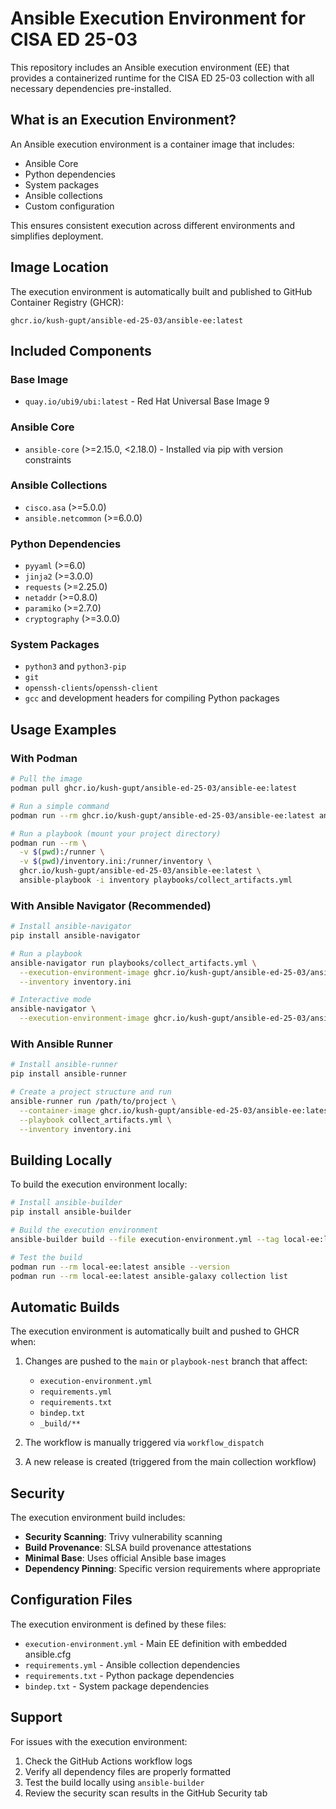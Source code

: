 # Ansible Execution Environment for CISA ED 25-03

This repository includes an Ansible execution environment (EE) that provides a containerized runtime for the CISA ED 25-03 collection with all necessary dependencies pre-installed.

## What is an Execution Environment?

An Ansible execution environment is a container image that includes:
- Ansible Core
- Python dependencies
- System packages
- Ansible collections
- Custom configuration

This ensures consistent execution across different environments and simplifies deployment.

## Image Location

The execution environment is automatically built and published to GitHub Container Registry (GHCR):

```
ghcr.io/kush-gupt/ansible-ed-25-03/ansible-ee:latest
```

## Included Components

### Base Image
- `quay.io/ubi9/ubi:latest` - Red Hat Universal Base Image 9

### Ansible Core
- `ansible-core` (>=2.15.0, <2.18.0) - Installed via pip with version constraints

### Ansible Collections
- `cisco.asa` (>=5.0.0)
- `ansible.netcommon` (>=6.0.0)

### Python Dependencies
- `pyyaml` (>=6.0)
- `jinja2` (>=3.0.0)
- `requests` (>=2.25.0)
- `netaddr` (>=0.8.0)
- `paramiko` (>=2.7.0)
- `cryptography` (>=3.0.0)

### System Packages
- `python3` and `python3-pip`
- `git`
- `openssh-clients`/`openssh-client`
- `gcc` and development headers for compiling Python packages

## Usage Examples

### With Podman

```bash
# Pull the image
podman pull ghcr.io/kush-gupt/ansible-ed-25-03/ansible-ee:latest

# Run a simple command
podman run --rm ghcr.io/kush-gupt/ansible-ed-25-03/ansible-ee:latest ansible --version

# Run a playbook (mount your project directory)
podman run --rm \
  -v $(pwd):/runner \
  -v $(pwd)/inventory.ini:/runner/inventory \
  ghcr.io/kush-gupt/ansible-ed-25-03/ansible-ee:latest \
  ansible-playbook -i inventory playbooks/collect_artifacts.yml
```

### With Ansible Navigator (Recommended)

```bash
# Install ansible-navigator
pip install ansible-navigator

# Run a playbook
ansible-navigator run playbooks/collect_artifacts.yml \
  --execution-environment-image ghcr.io/kush-gupt/ansible-ed-25-03/ansible-ee:latest \
  --inventory inventory.ini

# Interactive mode
ansible-navigator \
  --execution-environment-image ghcr.io/kush-gupt/ansible-ed-25-03/ansible-ee:latest
```

### With Ansible Runner

```bash
# Install ansible-runner
pip install ansible-runner

# Create a project structure and run
ansible-runner run /path/to/project \
  --container-image ghcr.io/kush-gupt/ansible-ed-25-03/ansible-ee:latest \
  --playbook collect_artifacts.yml \
  --inventory inventory.ini
```

## Building Locally

To build the execution environment locally:

```bash
# Install ansible-builder
pip install ansible-builder

# Build the execution environment
ansible-builder build --file execution-environment.yml --tag local-ee:latest

# Test the build
podman run --rm local-ee:latest ansible --version
podman run --rm local-ee:latest ansible-galaxy collection list
```

## Automatic Builds

The execution environment is automatically built and pushed to GHCR when:

1. Changes are pushed to the `main` or `playbook-nest` branch that affect:
   - `execution-environment.yml`
   - `requirements.yml`
   - `requirements.txt`
   - `bindep.txt`
   - `_build/**`

2. The workflow is manually triggered via `workflow_dispatch`

3. A new release is created (triggered from the main collection workflow)

## Security

The execution environment build includes:

- **Security Scanning**: Trivy vulnerability scanning
- **Build Provenance**: SLSA build provenance attestations
- **Minimal Base**: Uses official Ansible base images
- **Dependency Pinning**: Specific version requirements where appropriate

## Configuration Files

The execution environment is defined by these files:

- `execution-environment.yml` - Main EE definition with embedded ansible.cfg
- `requirements.yml` - Ansible collection dependencies
- `requirements.txt` - Python package dependencies
- `bindep.txt` - System package dependencies

## Support

For issues with the execution environment:

1. Check the GitHub Actions workflow logs
2. Verify all dependency files are properly formatted
3. Test the build locally using `ansible-builder`
4. Review the security scan results in the GitHub Security tab
